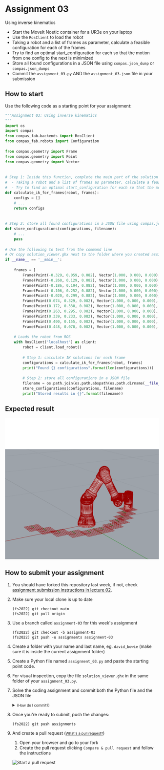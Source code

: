 # Assignment 03

Using inverse kinematics

* Start the MoveIt Noetic container for a UR3e on your laptop
* Use the `RosClient` to load the robot
* Taking a robot and a list of frames as parameter, calculate a feasible configuration for each of the frames
* Try to find an optimal start_configuration for each so that the motion from one config to the next is minimized
* Store all found configurations in a JSON file using `compas.json_dump` or `compas.json_dumps`
* Commit the `assignment_03.py` AND the `assignment_03.json` file in your submission

## How to start

Use the following code as a starting point for your assignment:

```python
"""Assignment 03: Using inverse kinematics
"""
import os
import compas
from compas_fab.backends import RosClient
from compas_fab.robots import Configuration

from compas.geometry import Frame
from compas.geometry import Point
from compas.geometry import Vector


# Step 1: Inside this function, complete the main part of the solution for the assignment:
#  - Taking a robot and a list of frames as parameter, calculate a feasible configuration for each of the frames
#  - Try to find an optimal start_configuration for each so that the motion from one config to the next is minimized
def calculate_ik_for_frames(robot, frames):
    configs = []
    # ...
    return configs


# Step 2: store all found configurations in a JSON file using compas.json_dump or compas.json_dumps
def store_configurations(configurations, filename):
    # ...
    pass

# Use the following to test from the command line
# Or copy solution_viewer.ghx next to the folder where you created assignment_03.py to visualize the same in Grasshopper
if __name__ == '__main__':

    frames = [
        Frame(Point(-0.329, 0.059, 0.082), Vector(1.000, 0.000, 0.000), Vector(0.000, -1.000, 0.000)),
        Frame(Point(-0.260, 0.129, 0.082), Vector(1.000, 0.000, 0.000), Vector(0.000, -1.000, 0.000)),
        Frame(Point(-0.186, 0.194, 0.082), Vector(1.000, 0.000, 0.000), Vector(0.000, -1.000, 0.000)),
        Frame(Point(-0.106, 0.252, 0.082), Vector(1.000, 0.000, 0.000), Vector(0.000, -1.000, 0.000)),
        Frame(Point(-0.020, 0.299, 0.082), Vector(1.000, 0.000, 0.000), Vector(0.000, -1.000, 0.000)),
        Frame(Point(0.074, 0.329, 0.082), Vector(1.000, 0.000, 0.000), Vector(0.000, -1.000, 0.000)),
        Frame(Point(0.172, 0.330, 0.082), Vector(1.000, 0.000, 0.000), Vector(0.000, -1.000, 0.000)),
        Frame(Point(0.263, 0.295, 0.082), Vector(1.000, 0.000, 0.000), Vector(0.000, -1.000, 0.000)),
        Frame(Point(0.339, 0.233, 0.082), Vector(1.000, 0.000, 0.000), Vector(0.000, -1.000, 0.000)),
        Frame(Point(0.400, 0.155, 0.082), Vector(1.000, 0.000, 0.000), Vector(0.000, -1.000, 0.000)),
        Frame(Point(0.448, 0.070, 0.082), Vector(1.000, 0.000, 0.000), Vector(0.000, -1.000, 0.000))]

    # Loads the robot from ROS
    with RosClient('localhost') as client:
        robot = client.load_robot()

        # Step 1: calculate IK solutions for each frame
        configurations = calculate_ik_for_frames(robot, frames)
        print("Found {} configurations".format(len(configurations)))

        # Step 2: store all configurations in a JSON file
        filename = os.path.join(os.path.abspath(os.path.dirname(__file__)), 'assignment_03.json')
        store_configurations(configurations, filename)
        print("Stored results in {}".format(filename))
```

## Expected result

![The result](robot_ik.png)

## How to submit your assignment

1. You should have forked this repository last week, if not, check [assignment submission instructions in lecture 02](../../lecture_02/assignment_01#how-to-submit-your-assignment).
2. Make sure your local clone is up to date

       (fs2022) git checkout main
       (fs2022) git pull origin

3. Use a branch called `assignment-03` for this week's assignment

       (fs2022) git checkout -b assignment-03
       (fs2022) git push -u assignments assignment-03

4. Create a folder with your name and last name, eg. `david_bowie` (make sure it is inside the current assignment folder)
5. Create a Python file named `assignment_03.py` and paste the starting point code.
6. For visual inspection, copy the file `solution_viewer.ghx` in the same folder of your `assignment_03.py`.
6. Solve the coding assignment and commit both the Python file and the JSON file
    <details><summary><small>(How do I commit?)</small></summary>
    <p>

    Usually, commits are done from a visual client or VS code,
    but you can also commit your changes from the command line:

       (fs2022) git add lecture_04/assignment_03/david_bowie/\* && git commit -m "hello world"

    
    </p>
    </details>

8. Once you're ready to submit, push the changes:

       (fs2022) git push assignments

9. And create a pull request (<small>[What's a pull request?](https://docs.github.com/en/github/collaborating-with-issues-and-pull-requests/about-pull-requests)</small>)

    1. Open your browser and go to your fork
    2. Create the pull request clicking `Compare & pull request` and follow the instructions

    ![Start a pull request](../../.github/pull-request.png)
